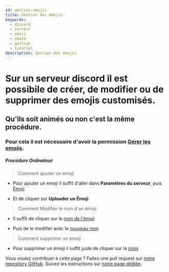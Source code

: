 ```yaml
---
id: gestion-emojis
title: Gestion des émojis
keywords:
  - discord
  - serveur
  - emoji
  - emote
  - gestion
  - tutoriel
description: Gestion des émojis
---
```


# Sur un serveur discord il est possibile de créer, de modifier ou de supprimer des emojis customisés. 
## Qu'ils soit animés ou non c'est la même procédure.
### Pour cela il est nécessaire d'avoir la permission [Gérer les emojis](https://i.imgur.com/Y6pzX28.png).


##### Procédure Ordinateur

> Comment ajouter un emoji

- Pour ajouter un emoji il suffit d'aller dans **Paramètres du serveur**, puis [Émoji](https://i.imgur.com/ftpXo58.png) 

- Et de cliquer sur **Uploader un Émoji**



> Comment Modifier le nom d'un émoji
- Il suffit de cliquer sur le [nom de l'émoji](https://i.imgur.com/HPlckPI.png) 

- Puis de le modifier avec le [nouveau nom](https://i.imgur.com/S9XKj1f.png) 


> Comment supprimer un émoji
- Pour supprimer un émoji il suffit juste de cliquer sur la [croix](https://i.imgur.com/aI2BFHj.png) 




Vous voulez contribuer à cette page ? Faites une pull request sur [notre repository GitHub](https://github.com/discordfr/wiki). Suivez les instructions sur [notre page dédiée](https://discord.fr/wiki/contribuer).
